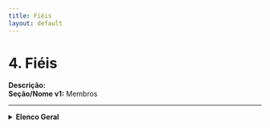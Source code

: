 ```yaml
---
title: Fiéis
layout: default
---
```


# 4. Fiéis <a id="fieis"></a>

**Descrição:**  
**Seção/Nome v1:** Membros  

---

<details>
<summary><strong>Elenco Geral</strong></summary>

*(Anteriormente parte da seção "Gerenciamento de Membros", antigo "Elenco Geral")*  

**Descrição:** Subseção da seção de Fiéis (Pessoas), dedicada ao cadastro de Fiéis.  

### Clérigos Seculares  
*(Antigo "Elenco Geral")*  
**Descrição:** Subseção da seção de Fiéis (Pessoas), dedicada ao cadastro de Fiéis clérigos diocesanos.  

### Irmãos Professos  
*(Antigo "Elenco Geral")*  
**Descrição:** Subseção da seção de Fiéis (Pessoas), dedicada ao cadastro de Fiéis religiosos e que professam votos de consagração em IVCs e SVAs.  

### Leigos  
*(Antigo "Fiéis Leigos")*  
**Descrição:** Subseção da seção de Fiéis (Pessoas), dedicada ao cadastro de Fiéis leigos que exercem ofício na Igreja.  

</details>
